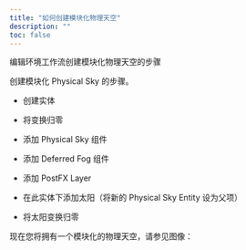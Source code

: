 ```yaml
---
title: "如何创建模块化物理天空"
description: ""
toc: false
---
```


编辑环境工作流创建模块化物理天空的步骤

创建模块化 Physical Sky 的步骤。

* 创建实体
* 将变换归零
* 添加 Physical Sky 组件
* 添加 Deferred Fog 组件
* 添加 PostFX Layer

* 在此实体下添加太阳（将新的 Physical Sky Entity 设为父项）
* 将太阳变换归零

现在您将拥有一个模块化的物理天空，请参见图像：



